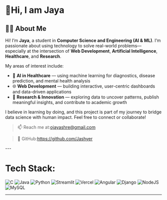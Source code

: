 # 💫Hi, I am Jaya 

## 👩‍💻 About Me

Hi! I’m **Jaya**, a student in **Computer Science and Engineering (AI & ML)**. I’m passionate about using technology to solve real-world problems—especially at the intersection of **Web Development**, **Artificial Intelligence**, **Healthcare**, and **Research**.

My areas of interest include:

* 🧠 **AI in Healthcare** — using machine learning for diagnostics, disease prediction, and mental health analysis
* 🌐 **Web Development** — building interactive, user-centric dashboards and data-driven applications
* 🔬 **Research & Innovation** — exploring data to uncover patterns, publish meaningful insights, and contribute to academic growth

I believe in learning by doing, and this project is part of my journey to bridge data science with human impact.
Feel free to connect or collaborate!

> 📫 Reach me at:ojayashre@gmail.com

> 🔗 GitHub:https://github.com/Jashyer

---<br>


#  Tech Stack:
![C](https://img.shields.io/badge/c-%2300599C.svg?style=for-the-badge&logo=c&logoColor=white) ![Java](https://img.shields.io/badge/java-%23ED8B00.svg?style=for-the-badge&logo=openjdk&logoColor=white) ![Python](https://img.shields.io/badge/python-3670A0?style=for-the-badge&logo=python&logoColor=ffdd54) ![Streamlit](https://img.shields.io/badge/Streamlit-%23007ACC.svg?style=for-the-badge&logo=streamlit&logoColor=white) ![Vercel](https://img.shields.io/badge/vercel-%23000000.svg?style=for-the-badge&logo=vercel&logoColor=white) ![Angular](https://img.shields.io/badge/angular-%23DD0031.svg?style=for-the-badge&logo=angular&logoColor=white) ![Django](https://img.shields.io/badge/django-%23092E20.svg?style=for-the-badge&logo=django&logoColor=white) ![NodeJS](https://img.shields.io/badge/node.js-6DA55F?style=for-the-badge&logo=node.js&logoColor=white) ![MySQL](https://img.shields.io/badge/mysql-4479A1.svg?style=for-the-badge&logo=mysql&logoColor=white)




---


<!-- Proudly created with GPRM ( https://gprm.itsvg.in ) -->

